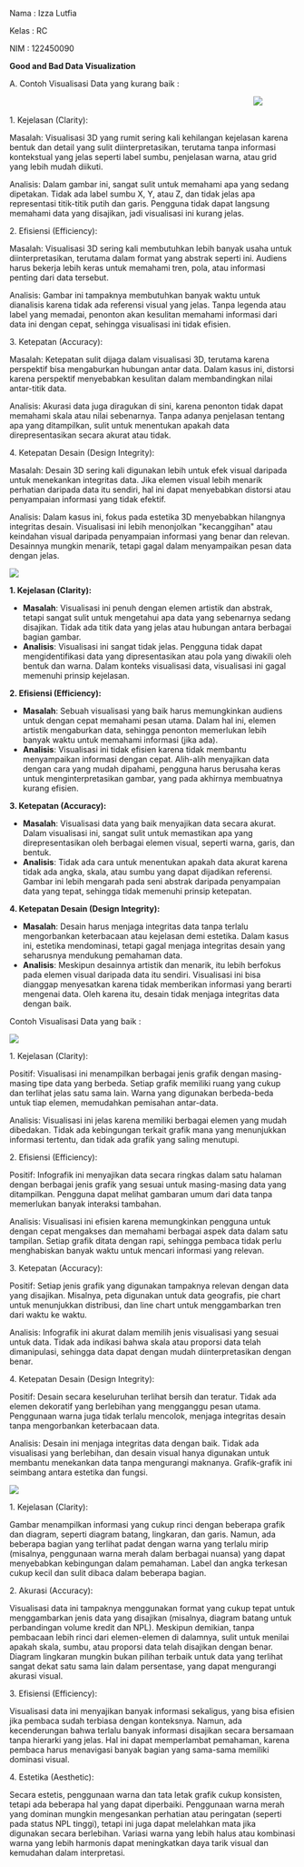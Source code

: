 ﻿Nama : Izza Lutfia

Kelas : RC

NIM : 122450090


**Good and Bad Data Visualization**

A. Contoh Visualisasi Data yang kurang baik :

`                                                            `![](Aspose.Words.a8e7ec60-4999-4a85-919a-0a3b991613e0.001.jpeg)

1\. Kejelasan (Clarity):

Masalah: Visualisasi 3D yang rumit sering kali kehilangan kejelasan karena bentuk dan detail yang sulit diinterpretasikan, terutama tanpa informasi kontekstual yang jelas seperti label sumbu, penjelasan warna, atau grid yang lebih mudah diikuti.

Analisis: Dalam gambar ini, sangat sulit untuk memahami apa yang sedang dipetakan. Tidak ada label sumbu X, Y, atau Z, dan tidak jelas apa representasi titik-titik putih dan garis. Pengguna tidak dapat langsung memahami data yang disajikan, jadi visualisasi ini kurang jelas.

2\. Efisiensi (Efficiency):

Masalah: Visualisasi 3D sering kali membutuhkan lebih banyak usaha untuk diinterpretasikan, terutama dalam format yang abstrak seperti ini. Audiens harus bekerja lebih keras untuk memahami tren, pola, atau informasi penting dari data tersebut.

Analisis: Gambar ini tampaknya membutuhkan banyak waktu untuk dianalisis karena tidak ada referensi visual yang jelas. Tanpa legenda atau label yang memadai, penonton akan kesulitan memahami informasi dari data ini dengan cepat, sehingga visualisasi ini tidak efisien.

3\. Ketepatan (Accuracy):

Masalah: Ketepatan sulit dijaga dalam visualisasi 3D, terutama karena perspektif bisa mengaburkan hubungan antar data. Dalam kasus ini, distorsi karena perspektif menyebabkan kesulitan dalam membandingkan nilai antar-titik data.

Analisis: Akurasi data juga diragukan di sini, karena penonton tidak dapat memahami skala atau nilai sebenarnya. Tanpa adanya penjelasan tentang apa yang ditampilkan, sulit untuk menentukan apakah data direpresentasikan secara akurat atau tidak.

4\. Ketepatan Desain (Design Integrity):

Masalah: Desain 3D sering kali digunakan lebih untuk efek visual daripada untuk menekankan integritas data. Jika elemen visual lebih menarik perhatian daripada data itu sendiri, hal ini dapat menyebabkan distorsi atau penyampaian informasi yang tidak efektif.

Analisis: Dalam kasus ini, fokus pada estetika 3D menyebabkan hilangnya integritas desain. Visualisasi ini lebih menonjolkan "kecanggihan" atau keindahan visual daripada penyampaian informasi yang benar dan relevan. Desainnya mungkin menarik, tetapi gagal dalam menyampaikan pesan data dengan jelas.

![](Aspose.Words.a8e7ec60-4999-4a85-919a-0a3b991613e0.002.jpeg)

**1. Kejelasan (Clarity):**

- **Masalah**: Visualisasi ini penuh dengan elemen artistik dan abstrak, tetapi sangat sulit untuk mengetahui apa data yang sebenarnya sedang disajikan. Tidak ada titik data yang jelas atau hubungan antara berbagai bagian gambar.
- **Analisis**: Visualisasi ini sangat tidak jelas. Pengguna tidak dapat mengidentifikasi data yang dipresentasikan atau pola yang diwakili oleh bentuk dan warna. Dalam konteks visualisasi data, visualisasi ini gagal memenuhi prinsip kejelasan.

**2. Efisiensi (Efficiency):**

- **Masalah**: Sebuah visualisasi yang baik harus memungkinkan audiens untuk dengan cepat memahami pesan utama. Dalam hal ini, elemen artistik mengaburkan data, sehingga penonton memerlukan lebih banyak waktu untuk memahami informasi (jika ada).
- **Analisis**: Visualisasi ini tidak efisien karena tidak membantu menyampaikan informasi dengan cepat. Alih-alih menyajikan data dengan cara yang mudah dipahami, pengguna harus berusaha keras untuk menginterpretasikan gambar, yang pada akhirnya membuatnya kurang efisien.

**3. Ketepatan (Accuracy):**

- **Masalah**: Visualisasi data yang baik menyajikan data secara akurat. Dalam visualisasi ini, sangat sulit untuk memastikan apa yang direpresentasikan oleh berbagai elemen visual, seperti warna, garis, dan bentuk.
- **Analisis**: Tidak ada cara untuk menentukan apakah data akurat karena tidak ada angka, skala, atau sumbu yang dapat dijadikan referensi. Gambar ini lebih mengarah pada seni abstrak daripada penyampaian data yang tepat, sehingga tidak memenuhi prinsip ketepatan.

**4. Ketepatan Desain (Design Integrity):**

- **Masalah**: Desain harus menjaga integritas data tanpa terlalu mengorbankan keterbacaan atau kejelasan demi estetika. Dalam kasus ini, estetika mendominasi, tetapi gagal menjaga integritas desain yang seharusnya mendukung pemahaman data.
- **Analisis**: Meskipun desainnya artistik dan menarik, itu lebih berfokus pada elemen visual daripada data itu sendiri. Visualisasi ini bisa dianggap menyesatkan karena tidak memberikan informasi yang berarti mengenai data. Oleh karena itu, desain tidak menjaga integritas data dengan baik.

Contoh Visualisasi Data yang baik :

![](Aspose.Words.a8e7ec60-4999-4a85-919a-0a3b991613e0.003.jpeg)

1\. Kejelasan (Clarity):

Positif: Visualisasi ini menampilkan berbagai jenis grafik dengan masing-masing tipe data yang berbeda. Setiap grafik memiliki ruang yang cukup dan terlihat jelas satu sama lain. Warna yang digunakan berbeda-beda untuk tiap elemen, memudahkan pemisahan antar-data.

Analisis: Visualisasi ini jelas karena memiliki berbagai elemen yang mudah dibedakan. Tidak ada kebingungan terkait grafik mana yang menunjukkan informasi tertentu, dan tidak ada grafik yang saling menutupi.

2\. Efisiensi (Efficiency):

Positif: Infografik ini menyajikan data secara ringkas dalam satu halaman dengan berbagai jenis grafik yang sesuai untuk masing-masing data yang ditampilkan. Pengguna dapat melihat gambaran umum dari data tanpa memerlukan banyak interaksi tambahan.

Analisis: Visualisasi ini efisien karena memungkinkan pengguna untuk dengan cepat mengakses dan memahami berbagai aspek data dalam satu tampilan. Setiap grafik ditata dengan rapi, sehingga pembaca tidak perlu menghabiskan banyak waktu untuk mencari informasi yang relevan.

3\. Ketepatan (Accuracy):

Positif: Setiap jenis grafik yang digunakan tampaknya relevan dengan data yang disajikan. Misalnya, peta digunakan untuk data geografis, pie chart untuk menunjukkan distribusi, dan line chart untuk menggambarkan tren dari waktu ke waktu.

Analisis: Infografik ini akurat dalam memilih jenis visualisasi yang sesuai untuk data. Tidak ada indikasi bahwa skala atau proporsi data telah dimanipulasi, sehingga data dapat dengan mudah diinterpretasikan dengan benar.

4\. Ketepatan Desain (Design Integrity):

Positif: Desain secara keseluruhan terlihat bersih dan teratur. Tidak ada elemen dekoratif yang berlebihan yang mengganggu pesan utama. Penggunaan warna juga tidak terlalu mencolok, menjaga integritas desain tanpa mengorbankan keterbacaan data.

Analisis: Desain ini menjaga integritas data dengan baik. Tidak ada visualisasi yang berlebihan, dan desain visual hanya digunakan untuk membantu menekankan data tanpa mengurangi maknanya. Grafik-grafik ini seimbang antara estetika dan fungsi.

![](Aspose.Words.a8e7ec60-4999-4a85-919a-0a3b991613e0.004.jpeg)

1\. Kejelasan (Clarity):

Gambar menampilkan informasi yang cukup rinci dengan beberapa grafik dan diagram, seperti diagram batang, lingkaran, dan garis. Namun, ada beberapa bagian yang terlihat padat dengan warna yang terlalu mirip (misalnya, penggunaan warna merah dalam berbagai nuansa) yang dapat menyebabkan kebingungan dalam pemahaman. Label dan angka terkesan cukup kecil dan sulit dibaca dalam beberapa bagian.

2\. Akurasi (Accuracy):

Visualisasi data ini tampaknya menggunakan format yang cukup tepat untuk menggambarkan jenis data yang disajikan (misalnya, diagram batang untuk perbandingan volume kredit dan NPL). Meskipun demikian, tanpa pembacaan lebih rinci dari elemen-elemen di dalamnya, sulit untuk menilai apakah skala, sumbu, atau proporsi data telah disajikan dengan benar. Diagram lingkaran mungkin bukan pilihan terbaik untuk data yang terlihat sangat dekat satu sama lain dalam persentase, yang dapat mengurangi akurasi visual.

3\. Efisiensi (Efficiency):

Visualisasi data ini menyajikan banyak informasi sekaligus, yang bisa efisien jika pembaca sudah terbiasa dengan konteksnya. Namun, ada kecenderungan bahwa terlalu banyak informasi disajikan secara bersamaan tanpa hierarki yang jelas. Hal ini dapat memperlambat pemahaman, karena pembaca harus menavigasi banyak bagian yang sama-sama memiliki dominasi visual.

4\. Estetika (Aesthetic):

Secara estetis, penggunaan warna dan tata letak grafik cukup konsisten, tetapi ada beberapa hal yang dapat diperbaiki. Penggunaan warna merah yang dominan mungkin mengesankan perhatian atau peringatan (seperti pada status NPL tinggi), tetapi ini juga dapat melelahkan mata jika digunakan secara berlebihan. Variasi warna yang lebih halus atau kombinasi warna yang lebih harmonis dapat meningkatkan daya tarik visual dan kemudahan dalam interpretasi.

